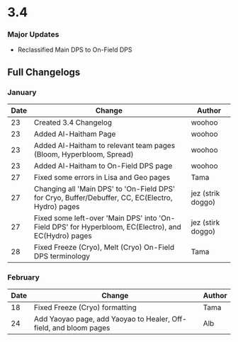 # 3.4

### Major Updates

* Reclassified Main DPS to On-Field DPS

## Full Changelogs

### January

| Date | Change                                                                                               | Author            |
| ---- | ---------------------------------------------------------------------------------------------------- | ----------------- |
| 23   | Created 3.4 Changelog                                                                                | woohoo            |
| 23   | Added Al-Haitham Page                                                                                | woohoo            |
| 23   | Added Al-Haitham to relevant team pages (Bloom, Hyperbloom, Spread)                                  | woohoo            |
| 23   | Added Al-Haitham to On-Field DPS page                                                                | woohoo            |
| 27   | Fixed some errors in Lisa and Geo pages                                                              | Tama              |
| 27   | Changing all 'Main DPS' to 'On-Field DPS' for Cryo, Buffer/Debuffer, CC, EC(Electro, Hydro) pages    | jez (strik doggo) |
| 27   | Fixed some left-over 'Main DPS' into 'On-Field DPS' for Hyperbloom, EC(Electro), and EC(Hydro) pages | jez (stirk doggo) |
| 28   | Fixed Freeze (Cryo), Melt (Cryo) On-Field DPS terminology                                            | Tama              |

### February

| Date | Change                                                            | Author |
| ---- | ----------------------------------------------------------------- | ------ |
| 18   | Fixed Freeze (Cryo) formatting                                    | Tama   |
| 24   | Add Yaoyao page, add Yaoyao to Healer, Off-field, and bloom pages | Alb    |
